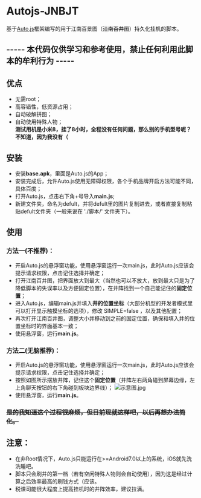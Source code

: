 # Autojs-JNBJT
基于[Auto.js](https://hyb1996.github.io/AutoJs-Docs/#/)框架编写的用于江南百景图（~~江南百井图~~）持久化挂机的脚本。  

## ----- 本代码仅供学习和参考使用，禁止任何利用此脚本的牟利行为 -----

## 优点
+ 无需root；  
+ 高容错性，低资源占用；  
+ 自动破解拼图；  
+ 自动使用特殊人物；  
**测试用机是小米8，挂了8小时，全程没有任何问题，那么别的手机型号呢？不知道，因为我没有（**  


## 安装
+ 安装**base.apk**，里面是Auto.js的App；
+ 安装完成后，允许Auto.js使用无障碍权限，各个手机品牌开启方法可能不同，具体百度；
+ 打开Auto.js，点击右下角+号导入**main.js**;
+ 新建文件夹，命名为defult，并将defult里的图片复制进去，或者直接复制粘贴defult文件夹（一般来说在 './脚本/' 文件夹下）。

## 使用
### 方法一(不推荐)：
+ 开启Auto.js的悬浮窗功能，使用悬浮窗运行一次main.js，此时Auto.js应该会提示请求权限，点击记住选择并确定；
+ 打开江南百井图，把界面放大到最大（当然也可以不放大，放到最大只是为了降低脚本的失误率以及方便固定位置），在井阵找到一个自己能记住的**固定位置**；
+ 进入Auto.js，编辑main.js并填入**井的位置坐标**（大部分机型的开发者模式里可以打开显示触摸坐标的选项），修改 SIMPLE=false ，以及其他配置；
+ 再次打开江南百井图，调整大小并移动到之前的固定位置，确保和填入井的位置坐标时的界面基本一致；
+ 使用悬浮窗，运行**main.js**。

### 方法二(无脑推荐)：
+ 开启Auto.js的悬浮窗功能，使用悬浮窗运行一次main.js，此时Auto.js应该会提示请求权限，点击记住选择并确定；
+ 按照如图所示摆放井阵，记住这个**固定位置**（井阵左右两角碰到屏幕边缘，左上角聊天按钮的右下角碰到板块边界线）；
![示意图.jpg](https://s1.ax1x.com/2020/09/09/w1CvvT.jpg)
+ 使用悬浮窗，运行**main.js**。
### ~~是的我知道这个过程很麻烦，但目前现就这样吧，以后再想办法简化。~~

## 注意：  
+ 在非Root情况下，Auto.js只能运行在>=Android7.0以上的系统，iOS就先洗洗睡吧。
+ 脚本只会刷井的第一档（若有空闲特殊人物则会自动使用），因为这是经过计算之后效率最高的刷钱方式（应该。
+ 税课司能很大程度上提高挂机时的井阵效率，建议拉满。